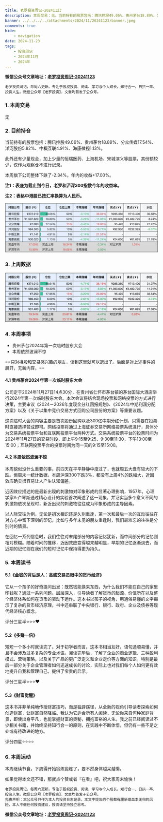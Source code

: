 ```yaml
---
title: 老罗投资周记-20241123
description: 本周交易：无。当前持有的股票包括：腾讯控股49.06%、贵州茅台18.89%、分众传媒17.54%、洋河股份5.82%、中概互联4.91%、海康微视1.13%。此外还有少量现金，加上少量的恒瑞医药、上海机场、宋城演义等股票，其份额较少，仅作为观察仓不进行记录。本周旗下公司整体下跌了-2.34%，年内的收益+17.00%。
banner: ../../../../attachments/2024/11/20241123/banner.jpeg
comments: true
hide:
    - navigation
date: 2024-11-23
tags:
    - 投资周记
    - 2024年11月
    - 2024年
---
```


__微信公众号文章地址：[老罗投资周记-20241123](https://mp.weixin.qq.com/s/1Q-LmgSVX4eBMzHt9ugu8A)__

```
老罗投资周记，每周六更新。专注于股权投资、阅读、学习与个人成长，知行合一、日拱一卒、投资人生。微信公众号【老罗投资】，文章均首发于公众号。
```

### 1. 本周交易

无

### 2. 目前持仓

当前持有的股票包括：腾讯控股49.06%、贵州茅台18.89%、分众传媒17.54%、洋河股份5.82%、中概互联4.91%、海康微视1.13%。

此外还有少量现金，加上少量的恒瑞医药、上海机场、宋城演义等股票，其份额较少，仅作为观察仓不进行记录。

本周旗下公司整体下跌了<span class="green">-2.34%</span>，年内的收益<span class="red">+17.00%</span>。

**注1：表底为截止到今日，老罗和沪深300指数今年的收益率。**

**注2：表格中港股已按汇率换算为人民币。**

![目前持仓](../../../attachments/2024/11/20241123/1.jpg)

### 3. 上周数据

![上周数据](../../../attachments/2024/11/20241123/2.jpg)

### 4. 本周事项

+ 贵州茅台2024年第一次临时股东大会
+ 本周依然波澜不惊

==只对持股和交易感兴趣的朋友，读到这里就可以退出了。后面是对上述事件的展开，无新内容。==

#### 4.1 贵州茅台2024年第一次临时股东大会

公司定于2024年11月27日14点30分，在贵州省仁怀市茅台镇的茅台国际大酒店举行2024年第一次临时股东大会。本次会议将结合现场投票和网络投票的方式进行决策，主要审议《2024－2026年度现金分红回报规划》、《2024年中期利润分配方案》以及《关于以集中竞价交易方式回购公司股份的方案》等重要议题。

这次临时大会的内容主要是首次股份回购以及300亿中期分红计划，只需要在投票时直接选择赞成即可。网络投票将通过上海证券交易所网络投票系统进行，具体分为交易系统投票平台和互联网投票平台两种方式。交易系统投票平台的投票时间为2024年11月27日的交易时段，即上午9:15至9:25、9:30至11:30，下午13:00至15:00；互联网投票平台的投票时间为同一天的9:15至15:00。

#### 4.2 本周依然波澜不惊

本周貌似没什么重要的事，前四天在平平静静中度过了，也就周五大盘有较大的下跌。但周末一统计数据，本周沪深300下跌3%，都没有上周4%的跌幅大，近因效应确实很容易让人产生认知偏差。

近因效应描述的是最新出现的刺激物对印象形成的显著心理影响，1957年，心理学家A·卢琴斯通过精心设计的实验首次阐述了这一现象，并证实当多个意义不同的刺激物依次呈现时，新近出现的刺激物往往成为印象形成的主导因素。

以人际交往为例，无论是初次相识还是久别重逢，第一次和最后一次的互动往往在对方心中留下深刻的印记，比如与多年未见的朋友重逢时，我们最难忘的往往是分别时的情景。

在回忆一系列信息时，我们往往对末尾部分的内容记忆犹新，而中间部分的记忆则相对模糊。随着时间的推移，近因效应变得越来越明显，早期的记忆逐渐淡去，而近期的记忆则在我们的短时记忆中保持得更为持久。

### 5. 本周读书

#### 5.1《金钱的背后是人：高盛交易员眼中的货币经济》

它从一个孩子的好奇提问出发：既然钱能换来东西，为什么我们不能在自己的家里印钱呢？通过一系列问题，层层深入，引导读者了解货币的起源、价值所在以及整个经济体系如何在货币的驱动下运作。这本书以孩子的视角，用通俗易懂的文字揭示了复杂的货币经济原理，书中还串联了中央银行、银行、政府、企业及债券等现代经济核心概念。

评分三星半⭐️⭐️⭐️❤️

#### 5.2《多赚一倍》

短短一个多小时就读完了，对于初学者而言，这本书相当友好，语句通顺易懂，并且不会涉及过多复杂的专业术语。阅读完毕后，了解了企业的商业逻辑、三种盈利模式、营销策略，以及关于产品的更广泛定义和企业定价等方面的知识。特别是最后一部分关于企业管理者如何迅速成长的讨论，实际上也对我们每个人如何更有效地提升自我和管理自己，提供了宝贵的启示。

评分三星半⭐️⭐️⭐️❤️

#### 5.3《财富觉醒》

这本书并非单纯地传授财富技巧，而是独辟蹊径，从全新的视角引导读者探索如何创造财富，让财富自然降临。我认为它适合所有人阅读，无论你来自何种家庭背景，即使出身平凡，也能掌握财富的奥秘，拥抱富裕的人生。我之前已经阅读过不少相关书籍，并始终坚持知行合一的原则，在实践中不断体悟，但仍有一些不足之处或有待改进的地方。

评分四星⭐️⭐️⭐️⭐️

### 6. 本周运动

本周继续节食，下周得开始锻炼锻炼了，要不然身体越呆越懒。

如果觉得本文还不错，那就点个赞或者『在看』吧，祝大家周末愉快！

```
老罗投资周记，每周六更新。专注于股权投资、阅读、学习与个人成长，知行合一、日拱一卒、投资人生。微信公众号【老罗投资】，文章均首发于公众号。
免责声明：本公众号只作为本人的投资日志记录，本文中提及的个股都有腰斩或血本无归的风险，本人不做任何投资建议，投资请坚持独立思考。
```

__微信公众号文章地址：[老罗投资周记-20241123](https://mp.weixin.qq.com/s/1Q-LmgSVX4eBMzHt9ugu8A)__